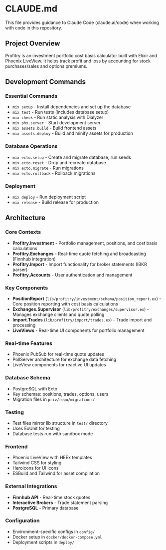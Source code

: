 # CLAUDE.md

This file provides guidance to Claude Code (claude.ai/code) when working with code in this repository.

## Project Overview

Profitry is an investment portfolio cost basis calculator built with Elixir and Phoenix LiveView. It helps track profit and loss by accounting for stock purchases/sales and options premiums.

## Development Commands

### Essential Commands
- `mix setup` - Install dependencies and set up the database
- `mix test` - Run tests (includes database setup)
- `mix check` - Run static analysis with Dialyzer
- `mix phx.server` - Start development server
- `mix assets.build` - Build frontend assets
- `mix assets.deploy` - Build and minify assets for production

### Database Operations
- `mix ecto.setup` - Create and migrate database, run seeds
- `mix ecto.reset` - Drop and recreate database
- `mix ecto.migrate` - Run migrations
- `mix ecto.rollback` - Rollback migrations

### Deployment
- `mix deploy` - Run deployment script
- `mix release` - Build release for production

## Architecture

### Core Contexts
- **Profitry.Investment** - Portfolio management, positions, and cost basis calculations
- **Profitry.Exchanges** - Real-time quote fetching and broadcasting (Finnhub integration)
- **Profitry.Import** - Import functionality for broker statements (IBKR parser)
- **Profitry.Accounts** - User authentication and management

### Key Components
- **PositionReport** (`lib/profitry/investment/schema/position_report.ex`) - Core position reporting with cost basis calculations
- **Exchanges.Supervisor** (`lib/profitry/exchanges/supervisor.ex`) - Manages exchange clients and quote polling
- **Import.Trades** (`lib/profitry/import/trades.ex`) - Trade import and processing
- **LiveViews** - Real-time UI components for portfolio management

### Real-time Features
- Phoenix PubSub for real-time quote updates
- PollServer architecture for exchange data fetching
- LiveView components for reactive UI updates

### Database Schema
- PostgreSQL with Ecto
- Key schemas: positions, trades, options, users
- Migration files in `priv/repo/migrations/`

### Testing
- Test files mirror lib structure in `test/` directory
- Uses ExUnit for testing
- Database tests run with sandbox mode

### Frontend
- Phoenix LiveView with HEEx templates
- Tailwind CSS for styling
- Heroicons for UI icons
- ESBuild and Tailwind for asset compilation

### External Integrations
- **Finnhub API** - Real-time stock quotes
- **Interactive Brokers** - Trade statement parsing
- **PostgreSQL** - Primary database

### Configuration
- Environment-specific configs in `config/`
- Docker setup in `docker/docker-compose.yml`
- Deployment scripts in `deploy/`